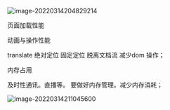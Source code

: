 ![image-20220314204829214](https://chenjing-oss.oss-cn-hangzhou.aliyuncs.com/typora/image-20220314204829214.png)



页面加载性能

动画与操作性能

translate 绝对定位 固定定位  脱离文档流 减少dom 操作；

内存占用

及时性通讯。直播等。 要做好内存管理。减少内存消耗；



![image-20220314211045600](https://chenjing-oss.oss-cn-hangzhou.aliyuncs.com/typora/image-20220314211045600.png)